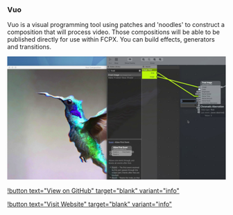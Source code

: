 ### Vuo

Vuo is a visual programming tool using patches and 'noodles' to construct a composition that will process video. Those compositions will be able to be published directly for use within FCPX. You can build effects, generators and transitions.

[![](/static/yt-vuo.jpg)](https://www.youtube.com/watch?v=bXuDaWpSbiE)

[!button text="View on GitHub" target="blank" variant="info"](https://github.com/vuo/vuo)

[!button text="Visit Website" target="blank" variant="info"](https://vuo.org/why-choose-vuo)